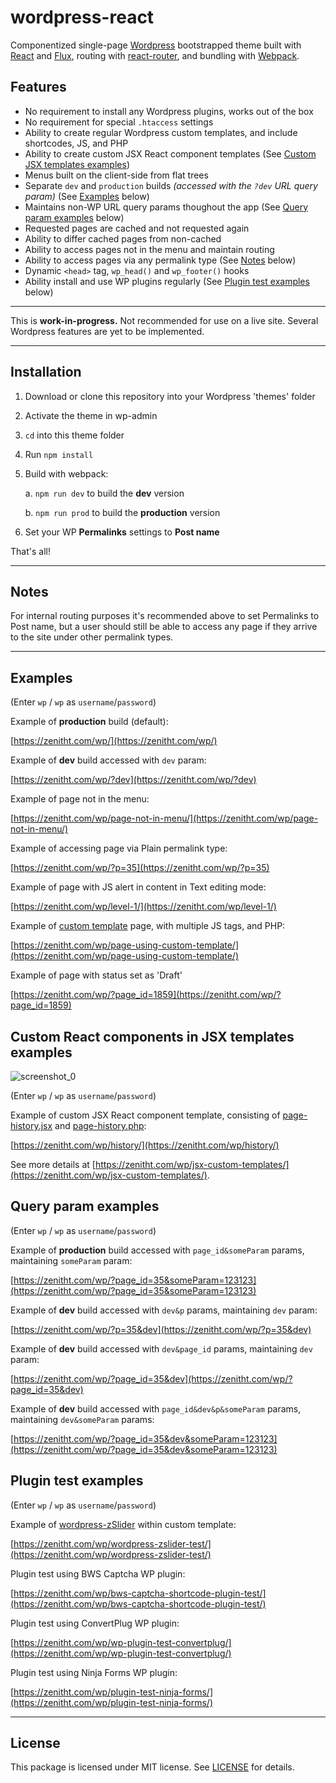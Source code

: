 # wordpress-react
Componentized single-page [Wordpress](https://wordpress.com/) bootstrapped theme built with [React](https://facebook.github.io/react/) and [Flux](https://facebook.github.io/flux/), routing with [react-router](https://github.com/ReactTraining/react-router/tree/master/packages/react-router), and bundling with [Webpack](https://github.com/webpack/webpack).

## Features
- No requirement to install any Wordpress plugins, works out of the box
- No requirement for special `.htaccess` settings
- Ability to create regular Wordpress custom templates, and include shortcodes, JS, and PHP
- Ability to create custom JSX React component templates (See [Custom JSX templates examples](#custom-jsx-templates-examples))
- Menus built on the client-side from flat trees
- Separate `dev` and `production` builds <i>(accessed with the `?dev` URL query param)</i> (See [Examples](#examples) below)
- Maintains non-WP URL query params thoughout the app (See [Query param examples](#query-param-examples) below)
- Requested pages are cached and not requested again
- Ability to differ cached pages from non-cached
- Ability to access pages not in the menu and maintain routing
- Ability to access pages via any permalink type (See [Notes](#notes) below)
- Dynamic `<head>` tag, `wp_head()` and `wp_footer()` hooks
- Ability install and use WP plugins regularly (See [Plugin test examples](#plugin-test-examples) below)

----

This is <b>work-in-progress.</b> Not recommended for use on a live site. Several Wordpress features are yet to be implemented.

----

## Installation

1. Download or clone this repository into your Wordpress 'themes' folder
2. Activate the theme in wp-admin
3. `cd` into this theme folder
4. Run `npm install`
5. Build with webpack:

    a. `npm run dev` to build the <b>dev</b> version

    b. `npm run prod` to build the <b>production</b> version

6. Set your WP <b>Permalinks</b> settings to <b>Post name</b>

That's all!

----

## Notes

For internal routing purposes it's recommended above to set Permalinks to Post name, but a user should still be able to access any page if they arrive to the site under other permalink types.

----

## Examples

(Enter `wp` / `wp` as `username`/`password`)

Example of <b>production</b> build (default):

[https://zenitht.com/wp/](https://zenitht.com/wp/)

Example of <b>dev</b> build accessed with `dev` param:

[https://zenitht.com/wp/?dev](https://zenitht.com/wp/?dev)

Example of page not in the menu:

[https://zenitht.com/wp/page-not-in-menu/](https://zenitht.com/wp/page-not-in-menu/)

Example of accessing page via Plain permalink type:

[https://zenitht.com/wp/?p=35](https://zenitht.com/wp/?p=35)

Example of page with JS alert in content in Text editing mode:

[https://zenitht.com/wp/level-1/](https://zenitht.com/wp/level-1/)

Example of [custom template](page-CustomPage1.php) page, with multiple JS tags, and PHP:

[https://zenitht.com/wp/page-using-custom-template/](https://zenitht.com/wp/page-using-custom-template/)

Example of page with status set as 'Draft'

[https://zenitht.com/wp/?page_id=1859](https://zenitht.com/wp/?page_id=1859)



## Custom React components in JSX templates examples

![screenshot_0](https://zenitht.com/screenshots/wp-react/screenshot_0.png)

(Enter `wp` / `wp` as `username`/`password`)

Example of custom JSX React component template, consisting of [page-history.jsx](page-history.jsx) and [page-history.php](page-history.php):

[https://zenitht.com/wp/history/](https://zenitht.com/wp/history/)

See more details at [https://zenitht.com/wp/jsx-custom-templates/](https://zenitht.com/wp/jsx-custom-templates/).



## Query param examples

(Enter `wp` / `wp` as `username`/`password`)

Example of <b>production</b> build accessed with `page_id&someParam` params, maintaining `someParam` param:

[https://zenitht.com/wp/?page_id=35&someParam=123123](https://zenitht.com/wp/?page_id=35&someParam=123123)

Example of <b>dev</b> build accessed with `dev&p` params, maintaining `dev` param:

[https://zenitht.com/wp/?p=35&dev](https://zenitht.com/wp/?p=35&dev)

Example of <b>dev</b> build accessed with `dev&page_id` params, maintaining `dev` param:

[https://zenitht.com/wp/?page_id=35&dev](https://zenitht.com/wp/?page_id=35&dev)

Example of <b>dev</b> build accessed with `page_id&dev&p&someParam` params, maintaining `dev&someParam` params:

[https://zenitht.com/wp/?page_id=35&dev&someParam=123123](https://zenitht.com/wp/?page_id=35&dev&someParam=123123)



## Plugin test examples

(Enter `wp` / `wp` as `username`/`password`)

Example of [wordpress-zSlider](https://github.com/zenithtech/wordpress-zSlider) within custom template:

[https://zenitht.com/wp/wordpress-zslider-test/](https://zenitht.com/wp/wordpress-zslider-test/)

Plugin test using BWS Captcha WP plugin:

[https://zenitht.com/wp/bws-captcha-shortcode-plugin-test/](https://zenitht.com/wp/bws-captcha-shortcode-plugin-test/)

Plugin test using ConvertPlug WP plugin:

[https://zenitht.com/wp/wp-plugin-test-convertplug/](https://zenitht.com/wp/wp-plugin-test-convertplug/)

Plugin test using Ninja Forms WP plugin:

[https://zenitht.com/wp/plugin-test-ninja-forms/](https://zenitht.com/wp/plugin-test-ninja-forms/)


----

## License ##

This package is licensed under MIT license. See [LICENSE](LICENSE) for details.
